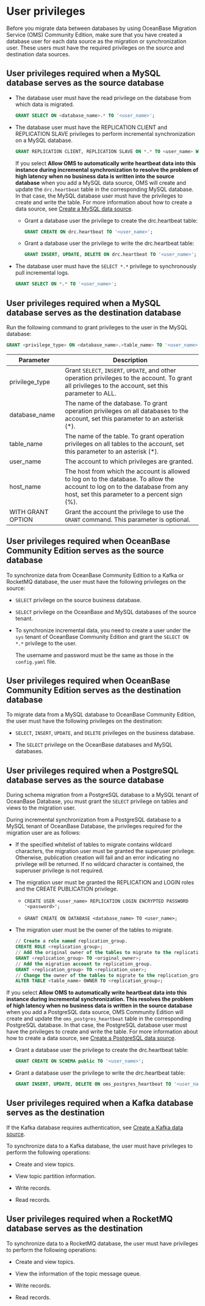 # User privileges

Before you migrate data between databases by using OceanBase Migration Service (OMS) Community Edition, make sure that you have created a database user for each data source as the migration or synchronization user. These users must have the required privileges on the source and destination data sources.

## User privileges required when a MySQL database serves as the source database

* The database user must have the read privilege on the database from which data is migrated.

   ```sql
   GRANT SELECT ON <database_name>.* TO '<user_name>';
   ```

* The database user must have the REPLICATION CLIENT and REPLICATION SLAVE privileges to perform incremental synchronization on a MySQL database.

   ```sql
   GRANT REPLICATION CLIENT, REPLICATION SLAVE ON *.* TO <user_name> WITH GRANT OPTION;
   ```

   If you select **Allow OMS to automatically write heartbeat data into this instance during incremental synchronization to resolve the problem of high latency when no business data is written into the source database** when you add a MySQL data source, OMS will create and update the `drc.heartbeat` table in the corresponding MySQL database. In that case, the MySQL database user must have the privileges to create and write the table. For more information about how to create a data source, see [Create a MySQL data source](100.create-a-data-source/200.create-a-mysql-data-source.md).

  * Grant a database user the privilege to create the drc.heartbeat table:

      ```sql
      GRANT CREATE ON drc.heartbeat TO '<user_name>';
      ```

  * Grant a database user the privilege to write the drc.heartbeat table:

      ```sql
      GRANT INSERT, UPDATE, DELETE ON drc.heartbeat TO '<user_name>';
      ```

* The database user must have the `SELECT *.*` privilege to synchronously pull incremental logs.

   ```sql
   GRANT SELECT ON *.* TO '<user_name>';
   ```

## User privileges required when a MySQL database serves as the destination database

Run the following command to grant privileges to the user in the MySQL database:

```sql
GRANT <privilege_type> ON <database_name>.<table_name> TO '<user_name>'@'<host_name>' [WITH GRANT OPTION];
```

| Parameter | Description |
|-------------------|--------------------------------|
| privilege_type | Grant `SELECT`, `INSERT`, `UPDATE`, and other operation privileges to the account. To grant all privileges to the account, set this parameter to ALL.  |
| database_name | The name of the database. To grant operation privileges on all databases to the account, set this parameter to an asterisk (*).  |
| table_name | The name of the table. To grant operation privileges on all tables to the account, set this parameter to an asterisk (*).  |
| user_name | The account to which privileges are granted.  |
| host_name | The host from which the account is allowed to log on to the database. To allow the account to log on to the database from any host, set this parameter to a percent sign (%).  |
| WITH GRANT OPTION | Grant the account the privilege to use the `GRANT` command. This parameter is optional.  |

## User privileges required when OceanBase Community Edition serves as the source database

To synchronize data from OceanBase Community Edition to a Kafka or RocketMQ database, the user must have the following privileges on the source:

* `SELECT` privilege on the source business database.

* `SELECT` privilege on the OceanBase and MySQL databases of the source tenant.

* To synchronize incremental data, you need to create a user under the `sys` tenant of OceanBase Community Edition and grant the `SELECT ON *.*` privilege to the user.

   The username and password must be the same as those in the `config.yaml` file.

## User privileges required when OceanBase Community Edition serves as the destination database

To migrate data from a MySQL database to OceanBase Community Edition, the user must have the following privileges on the destination:

* `SELECT`, `INSERT`, `UPDATE`, and `DELETE` privileges on the business database.

* The `SELECT` privilege on the OceanBase databases and MySQL databases.

## User privileges required when a PostgreSQL database serves as the source database

During schema migration from a PostgreSQL database to a MySQL tenant of OceanBase Database, you must grant the `SELECT` privilege on tables and views to the migration user.

During incremental synchronization from a PostgreSQL database to a MySQL tenant of OceanBase Database, the privileges required for the migration user are as follows:

* If the specified whitelist of tables to migrate contains wildcard characters, the migration user must be granted the superuser privilege. Otherwise, publication creation will fail and an error indicating no privilege will be returned. If no wildcard character is contained, the superuser privilege is not required.

* The migration user must be granted the REPLICATION and LOGIN roles and the CREATE PUBLICATION privilege.

  * `CREATE USER <user_name> REPLICATION LOGIN ENCRYPTED PASSWORD '<password>';`

  * `GRANT CREATE ON DATABASE <database_name> TO <user_name>;`

* The migration user must be the owner of the tables to migrate.

   ```sql
   // Create a role named replication_group.
   CREATE ROLE <replication_group>;  
   // Add the original owner of the tables to migrate to the replication_group role.
   GRANT <replication_group> TO <original_owner>;
   // Add the migration account to replication_group.
   GRANT <replication_group> TO <replication_user>;
   // Change the owner of the tables to migrate to the replication_group role.
   ALTER TABLE <table_name> OWNER TO <replication_group>;
   ```

If you select **Allow OMS to automatically write heartbeat data into this instance during incremental synchronization. This resolves the problem of high latency when no business data is written in the source database** when you add a PostgreSQL data source, OMS Community Edition will create and update the `oms_postgres_heartbeat` table in the corresponding PostgreSQL database. In that case, the PostgreSQL database user must have the privileges to create and write the table. For more information about how to create a data source, see [Create a PostgreSQL data source](100.create-a-data-source/900.create-a-pg-data-source.md).

* Grant a database user the privilege to create the drc.heartbeat table:

   ```sql
   GRANT CREATE ON SCHEMA public TO '<user_name>';
   ```

* Grant a database user the privilege to write the drc.heartbeat table:

   ```sql
   GRANT INSERT, UPDATE, DELETE ON oms_postgres_heartbeat TO '<user_name>';
   ```

## User privileges required when a Kafka database serves as the destination

If the Kafka database requires authentication, see [Create a Kafka data source](100.create-a-data-source/500.create-a-kafka-data-source.md).

To synchronize data to a Kafka database, the user must have privileges to perform the following operations:

* Create and view topics.

* View topic partition information.

* Write records.

* Read records.

## User privileges required when a RocketMQ database serves as the destination

To synchronize data to a RocketMQ database, the user must have privileges to perform the following operations:

* Create and view topics.

* View the information of the topic message queue.

* Write records.

* Read records.
